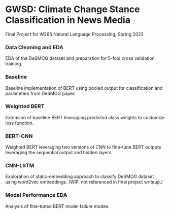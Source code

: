 # GWSD: Climate Change Stance Classification in News Media
Final Project for W266 Natural Language Processing, Spring 2022

### Data Cleaning and EDA
EDA of the DeSMOG dataset and preparation for 5-fold cross validation training. 

### Baseline
Baseline implementation of BERT using pooled output for classification and parameters from DeSMOG paper.

### Weighted BERT
Extension of baseline BERT leveraging predicted class weights to customize loss function. 

### BERT-CNN
Weighted BERT leveraging two versions of CNN to fine-tune BERT outputs leveraging the sequential output and hidden layers. 

### CNN-LSTM
Exploration of static-embedding approach to classify DeSMOG dataset using word2vec embeddings. (WIP, not referenced in final project writeup.) 

### Model Performance EDA
Analysis of fine-tuned BERT model failure modes. 